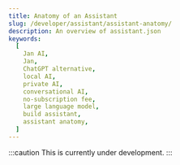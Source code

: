 ```yaml
---
title: Anatomy of an Assistant
slug: /developer/assistant/assistant-anatomy/
description: An overview of assistant.json
keywords:
  [
    Jan AI,
    Jan,
    ChatGPT alternative,
    local AI,
    private AI,
    conversational AI,
    no-subscription fee,
    large language model,
    build assistant,
    assistant anatomy,
  ]
---
```


:::caution
This is currently under development.
:::
